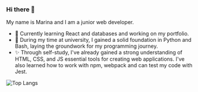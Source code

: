### Hi there 👋
My name is Marina and I am a junior web developer.
- 🌱 Currently learning React and databases and working on my portfolio.
- 🌺 During my time at university, I gained a solid foundation in Python and Bash, laying the groundwork for my programming journey.
- ✨ Through self-study, I've already gained a strong understanding of HTML, CSS, and JS essential tools for creating web applications. I've also learned how to work with npm, webpack and can test my code with Jest.

![Top Langs](https://github-readme-stats.vercel.app/api/top-langs/?username=vasenkom&layout=compact)

<!--
**vasenkom/vasenkom** is a ✨ _special_ ✨ repository because its `README.md` (this file) appears on your GitHub profile.

Here are some ideas to get you started:


- 👯 I’m looking to collaborate on ...
- 🤔 I’m looking for help with ...
- 💬 Ask me about ...
- 📫 How to reach me: ...
- 😄 Pronouns: ...
- ⚡ Fun fact: ...
-->
